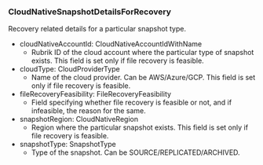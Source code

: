 ### CloudNativeSnapshotDetailsForRecovery
Recovery related details for a particular snapshot type.

- cloudNativeAccountId: CloudNativeAccountIdWithName
  - Rubrik ID of the cloud account where the particular type of snapshot exists. This field is set only if file recovery is feasible. 
- cloudType: CloudProviderType
  - Name of the cloud provider. Can be AWS/Azure/GCP. This field is set only if file recovery is feasible.
- fileRecoveryFeasibility: FileRecoveryFeasibility
  - Field specifying whether file recovery is feasible or not, and if infeasible, the reason for the same.
- snapshotRegion: CloudNativeRegion
  - Region where the particular snapshot exists. This field is set only if file recovery is feasible.
- snapshotType: SnapshotType
  - Type of the snapshot. Can be SOURCE/REPLICATED/ARCHIVED.
